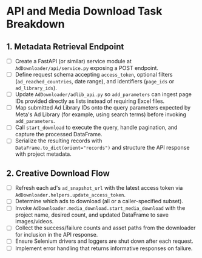 # API and Media Download Task Breakdown

## 1. Metadata Retrieval Endpoint
- [ ] Create a FastAPI (or similar) service module at `AdDownloader/api/service.py` exposing a POST endpoint.
- [ ] Define request schema accepting `access_token`, optional filters (`ad_reached_countries`, date range), and identifiers (`page_ids` or `ad_library_ids`).
- [ ] Update `AdDownloader/adlib_api.py` so `add_parameters` can ingest page IDs provided directly as lists instead of requiring Excel files.
- [ ] Map submitted Ad Library IDs onto the query parameters expected by Meta's Ad Library (for example, using search terms) before invoking `add_parameters`.
- [ ] Call `start_download` to execute the query, handle pagination, and capture the processed DataFrame.
- [ ] Serialize the resulting records with `DataFrame.to_dict(orient="records")` and structure the API response with project metadata.

## 2. Creative Download Flow
- [ ] Refresh each ad's `ad_snapshot_url` with the latest access token via `AdDownloader.helpers.update_access_token`.
- [ ] Determine which ads to download (all or a caller-specified subset).
- [ ] Invoke `AdDownloader.media_download.start_media_download` with the project name, desired count, and updated DataFrame to save images/videos.
- [ ] Collect the success/failure counts and asset paths from the downloader for inclusion in the API response.
- [ ] Ensure Selenium drivers and loggers are shut down after each request.
- [ ] Implement error handling that returns informative responses on failure.
